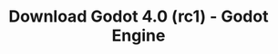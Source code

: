 ---
# Generated by /tools/generators/src/download_archive_generator !!! do not edit by hand !!!
title: 'Download Godot 4.0 (rc1) - Godot Engine'
type: 'download/archive'
name: '4.0'
flavor: 'rc1'
release_date: '2023-02-08T03:00:00-00:00'
release_notes: 'article/release-candidate-godot-4-0-rc-1/'
primaryPlatforms:
  - 'android.apk'
  - 'linux.64'
  - 'macos.universal'
  - 'windows.64'
  - 'web'
  - 'templates'
links:
  android.apk:
    name: 'android.apk'
    title: 'Android'
    caption: 'Universal APK (ARM64 + ARMv7 + x86_64 + x86)'
    tags:
      - 'APK download'
      - 'ARM64/v7'
      - 'x86 (64 & 32 bit)'
    hosts:
      github_builds:
        regular: 'https://github.com/godotengine/godot-builds/releases/download/4.0-rc1/Godot_v4.0-rc1_android_editor.apk'
        mono: '#'
      github:
        regular: 'https://github.com/godotengine/godot/releases/download/4.0-rc1/Godot_v4.0-rc1_android_editor.apk'
        mono: '#'
  linux.64:
    name: 'linux.64'
    title: 'Linux'
    caption: 'Standard (x86_64)'
    tags:
      - '64 bit'
    hosts:
      github_builds:
        regular: 'https://github.com/godotengine/godot-builds/releases/download/4.0-rc1/Godot_v4.0-rc1_linux.x86_64.zip'
        mono: 'https://github.com/godotengine/godot-builds/releases/download/4.0-rc1/Godot_v4.0-rc1_mono_linux_x86_64.zip'
      github:
        regular: 'https://github.com/godotengine/godot/releases/download/4.0-rc1/Godot_v4.0-rc1_linux.x86_64.zip'
        mono: 'https://github.com/godotengine/godot/releases/download/4.0-rc1/Godot_v4.0-rc1_mono_linux_x86_64.zip'
  macos.universal:
    name: 'macos.universal'
    title: 'macOS'
    caption: 'Universal (x86_64 + Apple Silicon)'
    tags:
      - 'Intel/Apple Silicon'
      - '64 bit'
    hosts:
      github_builds:
        regular: 'https://github.com/godotengine/godot-builds/releases/download/4.0-rc1/Godot_v4.0-rc1_macos.universal.zip'
        mono: 'https://github.com/godotengine/godot-builds/releases/download/4.0-rc1/Godot_v4.0-rc1_mono_macos.universal.zip'
      github:
        regular: 'https://github.com/godotengine/godot/releases/download/4.0-rc1/Godot_v4.0-rc1_macos.universal.zip'
        mono: 'https://github.com/godotengine/godot/releases/download/4.0-rc1/Godot_v4.0-rc1_mono_macos.universal.zip'
  windows.64:
    name: 'windows.64'
    title: 'Windows'
    caption: 'Standard (x86_64)'
    tags:
      - '64 bit'
    hosts:
      github_builds:
        regular: 'https://github.com/godotengine/godot-builds/releases/download/4.0-rc1/Godot_v4.0-rc1_win64.exe.zip'
        mono: 'https://github.com/godotengine/godot-builds/releases/download/4.0-rc1/Godot_v4.0-rc1_mono_win64.zip'
      github:
        regular: 'https://github.com/godotengine/godot/releases/download/4.0-rc1/Godot_v4.0-rc1_win64.exe.zip'
        mono: 'https://github.com/godotengine/godot/releases/download/4.0-rc1/Godot_v4.0-rc1_mono_win64.zip'
  web:
    name: 'web'
    title: 'Web editor'
    caption: ''
    tags:
      - 'Self-hosted'
      - 'Cross-platform'
    hosts:
      github_builds:
        regular: 'https://github.com/godotengine/godot-builds/releases/download/4.0-rc1/Godot_v4.0-rc1_web_editor.zip'
        mono: '#'
      github:
        regular: 'https://github.com/godotengine/godot/releases/download/4.0-rc1/Godot_v4.0-rc1_web_editor.zip'
        mono: '#'
  linux.arm64:
    name: 'linux.arm64'
    title: 'Linux'
    caption: 'Standard (ARM64)'
    tags:
      - 'ARM64'
      - '64 bit'
    hosts:
      github_builds:
        regular: 'https://github.com/godotengine/godot-builds/releases/download/4.0-rc1/Godot_v4.0-rc1_linux.arm64.zip'
        mono: 'https://github.com/godotengine/godot-builds/releases/download/4.0-rc1/Godot_v4.0-rc1_mono_linux_arm64.zip'
      github:
        regular: 'https://github.com/godotengine/godot/releases/download/4.0-rc1/Godot_v4.0-rc1_linux.arm64.zip'
        mono: 'https://github.com/godotengine/godot/releases/download/4.0-rc1/Godot_v4.0-rc1_mono_linux_arm64.zip'
  linux.32:
    name: 'linux.32'
    title: 'Linux'
    caption: 'Standard (x86)'
    tags:
      - '32 bit'
    hosts:
      github_builds:
        regular: 'https://github.com/godotengine/godot-builds/releases/download/4.0-rc1/Godot_v4.0-rc1_linux.x86_32.zip'
        mono: 'https://github.com/godotengine/godot-builds/releases/download/4.0-rc1/Godot_v4.0-rc1_mono_linux_x86_32.zip'
      github:
        regular: 'https://github.com/godotengine/godot/releases/download/4.0-rc1/Godot_v4.0-rc1_linux.x86_32.zip'
        mono: 'https://github.com/godotengine/godot/releases/download/4.0-rc1/Godot_v4.0-rc1_mono_linux_x86_32.zip'
  linux.arm32:
    name: 'linux.arm32'
    title: 'Linux'
    caption: 'Standard (ARM32)'
    tags:
      - 'ARM32'
      - '32 bit'
    hosts:
      github_builds:
        regular: 'https://github.com/godotengine/godot-builds/releases/download/4.0-rc1/Godot_v4.0-rc1_linux.arm32.zip'
        mono: 'https://github.com/godotengine/godot-builds/releases/download/4.0-rc1/Godot_v4.0-rc1_mono_linux_arm32.zip'
      github:
        regular: 'https://github.com/godotengine/godot/releases/download/4.0-rc1/Godot_v4.0-rc1_linux.arm32.zip'
        mono: 'https://github.com/godotengine/godot/releases/download/4.0-rc1/Godot_v4.0-rc1_mono_linux_arm32.zip'
  windows.32:
    name: 'windows.32'
    title: 'Windows'
    caption: 'Standard (x86)'
    tags:
      - '32 bit'
    hosts:
      github_builds:
        regular: 'https://github.com/godotengine/godot-builds/releases/download/4.0-rc1/Godot_v4.0-rc1_win32.exe.zip'
        mono: 'https://github.com/godotengine/godot-builds/releases/download/4.0-rc1/Godot_v4.0-rc1_mono_win32.zip'
      github:
        regular: 'https://github.com/godotengine/godot/releases/download/4.0-rc1/Godot_v4.0-rc1_win32.exe.zip'
        mono: 'https://github.com/godotengine/godot/releases/download/4.0-rc1/Godot_v4.0-rc1_mono_win32.zip'
  aar_library:
    name: 'aar_library'
    title: 'AAR library'
    caption: ''
    tags:
      - 'Android plugins'
      - 'Java'
      - 'Kotlin'
    hosts:
      github_builds:
        regular: 'https://github.com/godotengine/godot-builds/releases/download/4.0-rc1/godot-lib.4.0.rc1.template_release.aar'
        mono: '#'
      github:
        regular: 'https://github.com/godotengine/godot/releases/download/4.0-rc1/godot-lib.4.0.rc1.template_release.aar'
        mono: '#'
  templates:
    name: 'templates'
    title: 'Export templates'
    caption: ''
    tags:
      - 'Used to export your games to all supported platforms'
    hosts:
      github_builds:
        regular: 'https://github.com/godotengine/godot-builds/releases/download/4.0-rc1/Godot_v4.0-rc1_export_templates.tpz'
        mono: 'https://github.com/godotengine/godot-builds/releases/download/4.0-rc1/Godot_v4.0-rc1_mono_export_templates.tpz'
      github:
        regular: 'https://github.com/godotengine/godot/releases/download/4.0-rc1/Godot_v4.0-rc1_export_templates.tpz'
        mono: 'https://github.com/godotengine/godot/releases/download/4.0-rc1/Godot_v4.0-rc1_mono_export_templates.tpz'
---